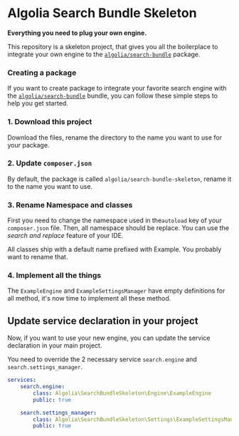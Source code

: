 # Algolia Search Bundle Skeleton

**Everything you need to plug your own engine.**

This repository is a skeleton project, that gives you all the boilerplace
to integrate your own engine to the 
[`algolia/search-bundle`](http://github.com/algolia/search-bundle) package.

### Creating a package

If you want to create package to integrate your favorite search engine with
the [`algolia/search-bundle`](http://github.com/algolia/search-bundle) bundle, you
can follow these simple steps to help you get started.

### 1. Download this project

Download the files, rename the directory to the name you want to use for your package.

### 2. Update `composer.json`

By default, the package is called `algolia/search-bundle-skeleton`, rename it to the name
you want to use.

### 3. Rename Namespace and classes

First you need to change the namespace used in the`autoload` key of your `composer.json` file.
Then, all namespace should be replace. You can use the _search and replace_ feature of your IDE.

All classes ship with a default name prefixed with Example. You probably want to rename that.

### 4. Implement all the things

The `ExampleEngine` and `ExampleSettingsManager` have empty definitions for all method, it's now
time to implement all these method.

## Update service declaration in your project

Now, if you want to use your new engine, you can update the service
declaration in your main project.

You need to override the 2 necessary service `search.engine` and `search.settings_manager`.

```yaml
services:
    search.engine:
        class: Algolia\SearchBundleSkeleton\Engine\ExampleEngine
        public: true

    search.settings_manager:
        class: Algolia\SearchBundleSkeleton\Settings\ExampleSettingsManager
        public: true
```
